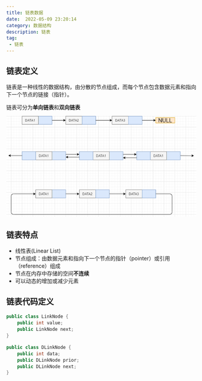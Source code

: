 ```yaml
---
title: 链表数据
date:  2022-05-09 23:20:14
category: 数据结构
description: 链表
tag:
 - 链表
---
```


## 链表定义

链表是一种线性的数据结构，由分散的节点组成，而每个节点包含数据元素和指向下一个节点的链接（指针）。

链表可分为**单向链表**和**双向链表**

![img](/static/articleImage/2022/链表.png)

## 链表特点

- 线性表(Linear List)
- 节点组成：由数据元素和指向下一个节点的指针（pointer）或引用（reference）组成
- 节点在内存中存储的空间**不连续**
- 可以动态的增加或减少元素

## 链表代码定义

~~~java
public class LinkNode {
    public int value;
    public LinkNode next;
}
~~~

~~~java
public class DLinkNode {
    public int data;
    public DLinkNode prior;
    public DLinkNode next;
}
~~~

